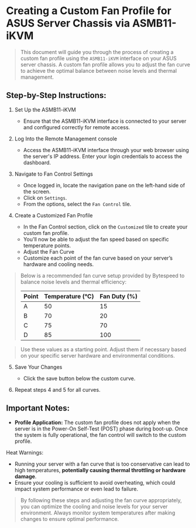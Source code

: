 # Creating a Custom Fan Profile for ASUS Server Chassis via ASMB11-iKVM
> This document will guide you through the process of creating a custom fan profile using the `ASMB11-iKVM` interface on your ASUS server chassis. A custom fan profile allows you to adjust the fan curve to achieve the optimal balance between noise levels and thermal management.

## Step-by-Step Instructions:
1. Set Up the ASMB11-iKVM
    - Ensure that the ASMB11-iKVM interface is connected to your server and configured correctly for remote access.

2. Log Into the Remote Management console
    - Access the ASMB11-iKVM interface through your web browser using the server's IP address. Enter your login credentials to access the dashboard.

3. Navigate to Fan Control Settings
    - Once logged in, locate the navigation pane on the left-hand side of the screen.
    - Click on `Settings`.
    - From the options, select the `Fan Control` tile.

4. Create a Customized Fan Profile
    - In the Fan Control section, click on the `Customized` tile to create your custom fan profile.
    - You'll now be able to adjust the fan speed based on specific temperature points.
    - Adjust the Fan Curve
    - Customize each point of the fan curve based on your server’s hardware and cooling needs. 
> Below is a recommended fan curve setup provided by Bytespeed to balance noise levels and thermal efficiency:
> 
> | **Point** | **Temperature (°C)** | **Fan Duty (%)** |
> |-----------|----------------------|------------------|
> | A         | 50                   | 15               |
> | B         | 70                   | 20               |
> | C         | 75                   | 70               |
> | D         | 85                   | 100              |

> Use these values as a starting point. Adjust them if necessary based on your specific server hardware and environmental conditions.

5. Save Your Changes
    - Click the save button below the custom curve. 

6. Repeat steps 4 and 5 for all curves. 

## Important Notes:
- **Profile Application:** The custom fan profile does not apply when the server is in the Power-On Self-Test (POST) phase during boot-up. Once the system is fully operational, the fan control will switch to the custom profile.

Heat Warnings:
- Running your server with a fan curve that is too conservative can lead to high temperatures, **potentially causing thermal throttling or hardware damage**.
- Ensure your cooling is sufficient to avoid overheating, which could impact system performance or even lead to failure.

> By following these steps and adjusting the fan curve appropriately, you can optimize the cooling and noise levels for your server environment. Always monitor system temperatures after making changes to ensure optimal performance.